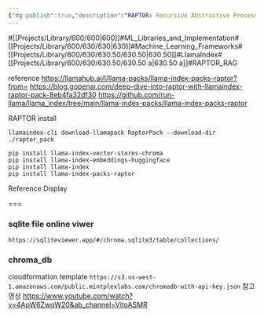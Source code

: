 ```yaml
---
{"dg-publish":true,"description":"RAPTOR: Recursive Abstractive Processing for Tree-Organized Retrieval is an article that implements a great model of how to use RAGs. The method itself abstracts clusters in a tree-like fashion to provide a summary. So level 0 is the raw level, close to the original, and each level provides an abstracted level of the clusters.","permalink":"/projects/library/600/630/630-50/630-50-a/","dgPassFrontmatter":true,"noteIcon":"0","created":"2024-05-12T00:51:00.236+09:00","updated":"2024-05-13T18:13:33.780+09:00"}
---
```


#[[Projects/Library/600/600\|600]]#ML_Libraries_and_Implementation#[[Projects/Library/600/630/630\|630]]#Machine_Learning_Frameworks#[[Projects/Library/600/630/630.50/630.50\|630.50]]#LlamaIndex#[[Projects/Library/600/630/630.50/630.50 a\|630.50 a]]#RAPTOR_RAG


reference
https://llamahub.ai/l/llama-packs/llama-index-packs-raptor?from=
https://blog.gopenai.com/deep-dive-into-raptor-with-llamaindex-raptor-pack-8eb4fa32df30
https://github.com/run-llama/llama_index/tree/main/llama-index-packs/llama-index-packs-raptor

RAPTOR install
```
llamaindex-cli download-llamapack RaptorPack --download-dir ./raptor_pack

pip install llama-index-vector-stores-chroma
pip install llama-index-embeddings-huggingface
pip install llama-index
pip install llama-index-packs-raptor
```

Reference Display





===
### sqlite file online viwer
`https://sqliteviewer.app/#/chroma.sqlite3/table/collections/`

### chroma_db
cloudformation template
`https://s3.us-west-1.amazonaws.com/public.mintplexlabs.com/chromadb-with-api-key.json`
참고영상
https://www.youtube.com/watch?v=4ApW6ZwqW20&ab_channel=VitoASMR

